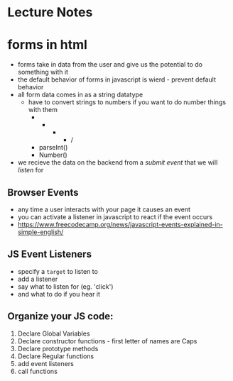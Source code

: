 # Lecture Notes

# forms in html
- forms take in data from the user and give us the potential to do something with it
- the default behavior of forms in javascript is wierd - prevent default behavior
- all form data comes in as a string datatype
  - have to convert strings to numbers if you want to do number things with them
    - + - * /
    - parseInt()
    - Number()
- we recieve the data on the backend from a *submit event* that we will *listen* for

## Browser Events
- any time a user interacts with your page it causes an event
- you can activate a listener in javascript to react if the event occurs
- https://www.freecodecamp.org/news/javascript-events-explained-in-simple-english/

## JS Event Listeners
- specify a `target` to listen to
- add a listener
- say what to listen for (eg. 'click')
- and what to do if you hear it

## Organize your JS code:
1. Declare Global Variables
2. Declare constructor functions - first letter of names are Caps
3. Declare prototype methods
4. Declare Regular functions
5. add event listeners
6. call functions


